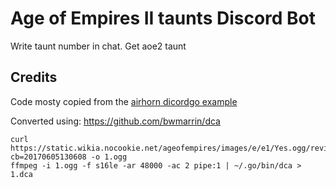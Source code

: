 # Age of Empires II taunts Discord Bot

Write taunt number in chat. Get aoe2 taunt



## Credits

Code mosty copied from the [airhorn dicordgo
example](https://github.com/bwmarrin/discordgo/tree/master/examples/airhorn)

Converted using:
https://github.com/bwmarrin/dca

```
curl https://static.wikia.nocookie.net/ageofempires/images/e/e1/Yes.ogg/revision/latest?cb=20170605130608 -o 1.ogg
ffmpeg -i 1.ogg -f s16le -ar 48000 -ac 2 pipe:1 | ~/.go/bin/dca > 1.dca
```
